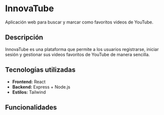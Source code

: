 # InnovaTube

Aplicación web para buscar y marcar como favoritos videos de YouTube.

## Descripción
InnovaTube es una plataforma que permite a los usuarios registrarse, iniciar sesión y gestionar sus videos favoritos de YouTube de manera sencilla.

## Tecnologías utilizadas
- **Frontend:** React
- **Backend:** Express + Node.js
- **Estilos:** Tailwind

## Funcionalidades

